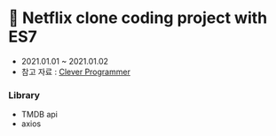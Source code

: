 # 🎥 Netflix clone coding project with ES7

- 2021.01.01 ~ 2021.01.02
- 참고 자료 : [Clever Programmer](https://www.youtube.com/watch?v=XtMThy8QKqU&t=1378s)

### Library

- TMDB api
- axios
